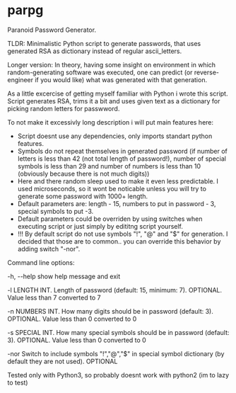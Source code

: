 # parpg
Paranoid Password Generator.   

TLDR: Minimalistic Python script to generate passwords, that uses generated RSA as dictionary instead of regular ascii_letters.  

Longer version:
In theory, having some insight on environment in which random-generating software was executed, one can predict (or reverse-engineer if you would like) what was generated with that generation.

As a little excercise of getting myself familiar with Python i wrote this script.
Script generates RSA, trims it a bit and uses given text as a dictionary for picking random letters for passwword.

To not make it excessivly long description i will put main features here:

- Script doesnt use any dependencies, only imports standart python features.
- Symbols do not repeat themselves in generated password (if number of letters is less than 42 (not total length of password!), number of special symbols is less than 29 and number of numbers is less than 10 (obviously because there is not much digits))
- Here and there random sleep used to make it even less predictable. I used microseconds, so it wont be noticable unless you will try to generate some password with 1000+ length.
- Default parameters are: length - 15, numbers to put in password - 3, special symbols to put -3.
- Default parameters could be overriden by using switches when executing script or just simply by edititng script yourself.
- !!! By default script do not use symbols "!", "@" and "$" for generation. I decided that those are to common.. you can override this behavior by adding switch "-nor".

Command line options:  

  -h, --help  show help message and exit  
  
  -l LENGTH   INT. Length of password (default: 15, minimum: 7). OPTIONAL. Value less than 7 converted to 7  
  
  -n NUMBERS  INT. How many digits should be in password (default: 3). OPTIONAL. Value less than 0 converted to 0  
  
  -s SPECIAL  INT. How many special symbols should be in password (default: 3). OPTIONAL. Value less than 0 converted to 0  
  
  -nor        Switch to include symbols "!","@","$" in special symbol dictionary (by default they are not used). OPTIONAL


  Tested only with Python3, so probably doesnt work with python2 (im to lazy to test)
  
